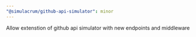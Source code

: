 ```yaml
---
"@simulacrum/github-api-simulator": minor
---
```

Allow extenstion of github api simulator with new endpoints and middleware
